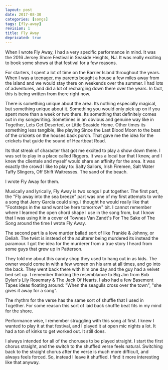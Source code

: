 ```yaml
---
layout: post
date: 2017-08-30
categories: [songs]
tags: [fly-away]
revision: 1
title: Fly Away
depricated: true
---
```


When I wrote Fly Away, I had a very specific performance in mind.
It was the 2016 Jersey Shore Festival in Seaside Heights, NJ.
It was really exciting to book some shows at that festival for a few reasons.

For starters, I spent a lot of time on the Barrier Island throughout the years.
When I was a teenager, my parents bought a house a few miles away from the island and we would stay there on weekends over the summer.
I had lots of adventures, and did a lot of recharging down there over the years.
In fact, this is being written from there right now.

There is something unique about the area.
Its nothing especially magical, but something unique about it.
Something you would only pick up on if you spent more than a week or two there.
Its something that definitely comes out in my songwriting.
Sometimes in an obvious and genuine way like in Together, Lets Get Deserted, or Little Seaside Home.
Other times its something less tangible, like playing Since the Last Blood Moon to the beat of the crickets on the houses back porch.
That gave me the idea for the crickets that guide the sound of Heartbeat Road.

Its that streak of character that got me excited to play a show down there.
I was set to play in a place called Riggers.
It was a local bar that I knew, and I knew the clientele and myself would share an affinity for the area.
It was exactly the crowd I like to play to: Salty Sailors, Irish Firemen, Salt Water Taffy Slingers, Off Shift Waitresses.
The sand of the beach.

I wrote Fly Away for them.

Musically and lyrically, Fly Away is two songs I put together.
The first part, the "Fly away into the sea breeze" part was one of my first attempts to write a song that Jerry Garcia could sing.
I thought he would really like that "Footsteps in the sand wont be here tomorrow" bit.
I cannot remember where I learned the open chord shape I use in the song from, but I know that I was using it in a cover of Townes Van Zandt's For The Sake of The Song around the time I wrote Fly Away.

The second part is a love murder ballad sort of like Frankie & Johnny, or Deliah.
The twist is instead of the adulterer being murdered its instead the paramour.
I got the idea for the murderer from a true story I heard from some guys that grew up in Patterson.

They told me about this candy shop they used to hang out in as kids.
The owner would come in with a few women on his arm at all times, and go into the back.
They went back there with him one day and the guy had a velvet bed set up.
I remember thinking the resemblance to Big Jim from Bob Dylan's Lily Rosemary & The Jack Of Hearts.
I also had a few Basement Tapes ideas floating around: "When the seagulls cross over the town", "she gives it away for a song".

The rhythm for the verse has the same sort of shuffle that I used in Together.
For some reason this sort of laid back shuffle beat fits in my mind for the shore.

Performance wise, I remember struggling with this song at first.
I knew I wanted to play it at that festival, and I played it at open mic nights a lot.
It had a ton of kinks to get worked out.
It still does.

I always intended for all of the choruses to be played straight.
I start the first chorus straight, and the switch to the shuffled verse feels natural.
Switching back to the straight chorus after the verse is much more difficult, and always feels forced.
So, instead I leave it shuffled.
I find it more interesting like that anyway.

